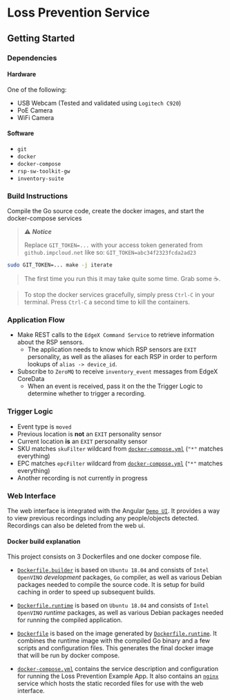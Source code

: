 # Loss Prevention Service

## Getting Started

### Dependencies
#### Hardware
One of the following:
- USB Webcam (Tested and validated using `Logitech C920`)
- PoE Camera
- WiFi Camera

#### Software
- `git`
- `docker`
- `docker-compose`
- `rsp-sw-toolkit-gw`
- `inventory-suite`

### Build Instructions
Compile the Go source code, create the docker images, and start the docker-compose services

> :warning: **_Notice_**
>
> Replace `GIT_TOKEN=...` with your access token generated from `github.impcloud.net` like so: `GIT_TOKEN=abc34f2323fcda2ad23`

```bash
sudo GIT_TOKEN=... make -j iterate
```

> The first time you run this it may take quite some time. Grab some :coffee:.

> To stop the docker services gracefully, simply press `Ctrl-C` in your terminal. Press `Ctrl-C` a second time to kill the containers.


### Application Flow
- Make REST calls to the `EdgeX Command Service` to retrieve information about the RSP sensors. 
  - The application needs to know which RSP sensors are `EXIT` personality, as well as the aliases for each RSP in order to perform lookups of `alias -> device_id`.   
- Subscribe to `ZeroMQ` to receive `inventory_event` messages from EdgeX CoreData
  - When an event is received, pass it on the the Trigger Logic to determine whether to trigger a recording.

### Trigger Logic
- Event type is `moved`
- Previous location is **not** an `EXIT` personality sensor
- Current location **is** an `EXIT` personality sensor
- SKU matches `skuFilter` wildcard from [`docker-compose.yml`](docker-compose.yml) (`"*"` matches everything)
- EPC matches `epcFilter` wildcard from [`docker-compose.yml`](docker-compose.yml) (`"*"` matches everything)
- Another recording is not currently in progress

### Web Interface
The web interface is integrated with the Angular [`Demo UI`](http://localhost:4200/loss-prevention). It provides a way to view previous recordings including any people/objects detected. Recordings can also be deleted from the web ui.

#### Docker build explanation
This project consists on 3 Dockerfiles and one docker compose file.

- [`Dockerfile.builder`](Dockerfile.builder) is based on `Ubuntu 18.04` and consists of `Intel OpenVINO` _development_ packages, `Go` compiler, as well as various Debian packages needed to compile the source code. It is setup for build caching in order to speed up subsequent builds.
- [`Dockerfile.runtime`](Dockerfile.runtime) is based on `Ubuntu 18.04` and consists of `Intel OpenVINO` _runtime_ packages, as well as various Debian packages needed for running the compiled application.
- [`Dockerfile`](Dockerfile) is based on the image generated by [`Dockerfile.runtime`](Dockerfile.runtime). It combines the runtime image with the compiled Go binary and a few scripts and configuration files. This generates the final docker image that will be run by docker compose.

- [`docker-compose.yml`](docker-compose.yml) contains the service description and configuration for running the Loss Prevention Example App. It also contains an [`nginx`](docker-compose.yml#L111-L124) service which hosts the static recorded files for use with the web interface. 
